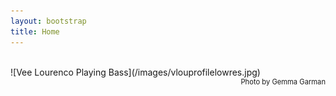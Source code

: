 ```yaml
---
layout: bootstrap
title: Home
---
```


<br />
![Vee Lourenco Playing Bass](/images/vlouprofilelowres.jpg)
<div style="text-align: right; font-size: 0.8em"> Photo by Gemma Garman </div>